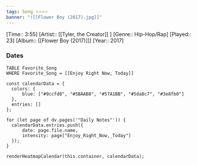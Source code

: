 ```yaml
---
tags: Song ⭐⭐⭐⭐ 
banner: "![[Flower Boy (2017).jpg]]"
---
```

[Time:: 3:55]
[Artist:: [[Tyler, the Creator]] ]
[Genre:: Hip-Hop/Rap]
[Played:: 23]
[Album:: [[Flower Boy (2017)]]]
[Year:: 2017]
### Dates
````dataview
TABLE Favorite_Song
WHERE Favorite_Song = [[Enjoy Right Now, Today]]
````

  ```dataviewjs
const calendarData = { 
	colors: { 
		blue: ["#9ccfd8", "#5BAAB8", "#57A1BB", "#5da8c7", "#3e8fb0"] 
	}, 
	entries: [] 
}; 

for (let page of dv.pages('"Daily Notes"')) { 
	calendarData.entries.push({ 
		date: page.file.name, 
		intensity: page["Enjoy_Right_Now,_Today"]
	}); 
} 

renderHeatmapCalendar(this.container, calendarData);
```

